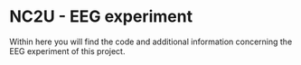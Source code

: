 # NC2U - EEG experiment

Within here you will find the code and additional information concerning the EEG experiment of this project.
